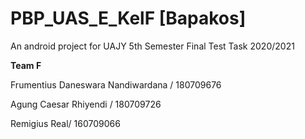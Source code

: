 # PBP_UAS_E_KelF [Bapakos]
An android project for UAJY 5th Semester Final Test Task 2020/2021


**Team F**

Frumentius Daneswara Nandiwardana / 180709676

Agung Caesar Rhiyendi / 180709726

Remigius Real/ 160709066
